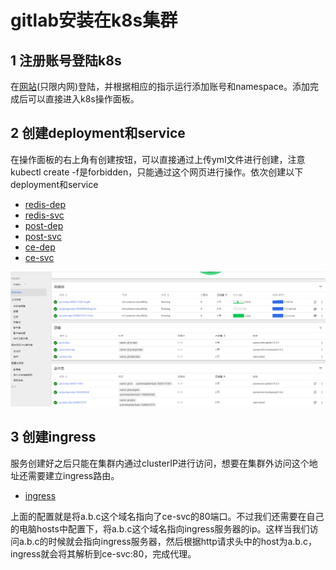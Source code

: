 # gitlab安装在k8s集群
## 1 注册账号登陆k8s
在[网站](https://cc.d.xiaomi.net/index.html#/)(只限内网)登陆，并根据相应的指示运行添加账号和namespace。添加完成后可以直接进入k8s操作面板。
## 2 创建deployment和service
在操作面板的右上角有创建按钮，可以直接通过上传yml文件进行创建，注意kubectl create -f是forbidden，只能通过这个网页进行操作。依次创建以下deployment和service
- [redis-dep](gitlab-install/redis-dep.yml)
- [redis-svc](gitlab-install/redis-svc.yml)
- [post-dep](gitlab-install/post-dep.yml)
- [post-svc](gitlab-install/post-svc.yml)
- [ce-dep](gitlab-install/ce-dep.yml)
- [ce-svc](gitlab-install/ce-svc.yml)  

![image](gitlab-install/gitlab1.jpg)
## 3 创建ingress
服务创建好之后只能在集群内通过clusterIP进行访问，想要在集群外访问这个地址还需要建立ingress路由。
- [ingress](gitlab-install/ingress.yml) 

上面的配置就是将a.b.c这个域名指向了ce-svc的80端口。不过我们还需要在自己的电脑hosts中配置下，将a.b.c这个域名指向ingress服务器的ip。这样当我们访问a.b.c的时候就会指向ingress服务器，然后根据http请求头中的host为a.b.c，ingress就会将其解析到ce-svc:80，完成代理。

